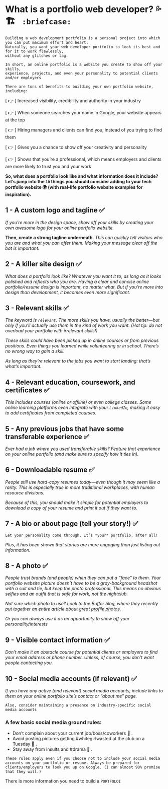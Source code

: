 # What is a portfolio web developer? :sweat_drops: :building_construction: ```	:briefcase: ```

```
Building a web development portfolio is a personal project into which you can put maximum effort and heart.
Naturally, you want your web developer portfolio to look its best and for it to work flawlessly, 
without any glitches or lag.
```
```
In short, an online portfolio is a website you create to show off your skills, 
experience, projects, and even your personality to potential clients and/or employers
```
`
There are tons of benefits to building your own portfolio website, including:
`

[ :point_right: ]  Increased visibility, credibility and authority in your industry

[ :point_right: ]  When someone searches your name in Google, your website appears at the top

[ :point_right: ]  Hiring managers and clients can find you, instead of you trying to find them 

[ :point_right: ]  Gives you a chance to show off your creativity and personality

[ :point_right: ]  Shows that you’re a professional, which means employers and clients are more likely to trust you and your work

**So, what does a portfolio look like and what information does it include? Let’s jump into the ``` 10 ``` 
things you should consider adding to your tech portfolio website 
:earth_africa: (with real-life portfolio website examples for inspiration).**

## 1 - A custom logo and tagline :white_check_mark:

*If you’re more in the design space, show off your skills by creating your own awesome logo for your online portfolio website.*

**Then, create a strong tagline underneath**. *This can quickly tell visitors who you are and what you can offer them. Making your message clear off the bat is important.*

## 2 - A killer site design :white_check_mark:

*What does a portfolio look like? Whatever you want it to, as long as it looks polished and reflects who you are. Having a clear and concise online portfolio/resume design is important, no matter what. But if you’re more into design than development, it becomes even more significant.*

## 3 - Relevant skills :white_check_mark:

*The keyword is `relevant`. The more skills you have, usually the better—but only if you’ll actually use them in the kind of work you want. (Hot tip: do not overload your portfolio with irrelevant skills!)*

*These skills could have been picked up in online courses or from previous positions. Even things you learned while volunteering or in school. There’s no wrong way to gain a skill.*

*As long as they’re relevant to the jobs you want to start landing: that’s what’s important.*

## 4 - Relevant education, coursework, and certificates :white_check_mark:

*This includes courses (online or offline) or even college classes. Some online learning platforms even integrate with your `LinkedIn`, making it easy to add certificates from completed courses.*

## 5 - Any previous jobs that have some transferable experience :white_check_mark:

*Ever had a job where you used transferable skills? Feature that experience on your online portfolio (and make sure to specify how it ties in).*

## 6 -  Downloadable resume :white_check_mark:

*People still use hard-copy resumes today—even though it may seem like a rarity. This is especially true in more traditional workplaces, with human resource divisions.*

*Because of this, you should make it simple for potential employers to download a copy of your resume and print it out if they want to.*

## 7 - A bio or about page (tell your story!) :white_check_mark:

```Let your personality come through. It’s *your* portfolio, after all!```

*Plus, it has been shown that stories are more engaging than just listing out information.*

## 8 - A photo  :white_check_mark:

*People trust brands (and people) when they can put a “face” to them. Your portfolio website picture doesn’t have to be a gray-background headshot with a suit and tie, but keep the photo professional. This means no obvious selfies and an outfit that is safe for work, not the nightclub.*

*Not sure which photo to use? Look to the Buffer blog, where they recently put together an entire article about [great profile photos.](https://buffer.com/pricing/publish)*

*Or you can always use it as an opportunity to show off your personality/interests*

## 9 - Visible contact information :white_check_mark:

*Don’t make it an obstacle course for potential clients or employers to find your email address or phone number. Unless, of course, you don’t want people contacting you.*

## 10 - Social media accounts (if relevant) :white_check_mark:

*If you have any active (and relevant) social media accounts, include links to them on your online portfolio site’s contact or “about me” page.*

```Also, consider maintaining a presence on industry-specific social media accounts```

### A few basic social media ground rules:

* Don’t complain about your current job/boss/coworkers :rotating_light: .
* Avoid posting pictures getting #whitegirlwasted at the club on a Tuesday :camera_flash: .
* Stay away from insults and #drama 🤬 .

`These rules apply even if you choose not to include your social media accounts on your portfolio or resume. Always be prepared for clients/employers to look you up on Google. (I can almost 90% promise that they will.)`

There is more information you need to build a  ```PORTFOLOI```






